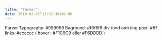 ```yaml
---
title: "Farver"
date: 2018-02-07T13:32:36+01:00
---
```

Farver
Typography: #999999 
Baground: #f6f6f6
div rund omkring post: #fff
links: #cccccc ( hover : #F1C9C9 eller #F6DDDD  )
